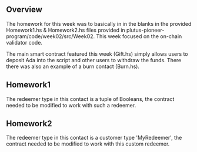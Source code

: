 ## Overview
The homework for this week was to basically in in the blanks in the provided Homework1.hs & Homework2.hs files provided in plutus-pioneer-program/code/week02/src/Week02. This week focused on the on-chain validator code.

The main smart contract featured this week (Gift.hs) simply allows users to deposit Ada into the script and other users to withdraw the funds. There there was also an example of a burn contact (Burn.hs).

## Homework1
The redeemer type in this contact is a tuple of Booleans, the contract needed to be modified to work with such a redeemer.

## Homework2
The redeemer type in this contact is a customer type 'MyRedeemer', the contract needed to be modified to work with this custom redeemer.
